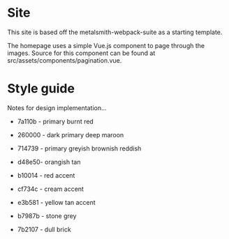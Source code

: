 # Site

This site is based off the metalsmith-webpack-suite as a starting template.

The homepage uses a simple Vue.js component to page through the images.
Source for this component can be found at src/assets/components/pagination.vue.


# Style guide

Notes for design implementation...

*  7a110b - primary burnt red
*  260000 - dark primary deep maroon
*  714739 - primary greyish brownish reddish
*  d48e50- orangish tan

*  b10014 - red accent
*  cf734c - cream accent
*  e3b581 - yellow tan accent
*  b7987b - stone grey
*  7b2107 - dull brick
